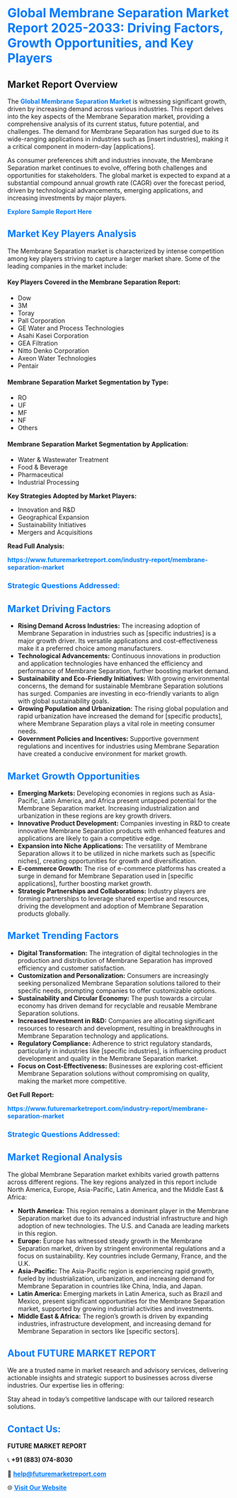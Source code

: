 <h1 style="color: #007BFF;">Global Membrane Separation Market Report 2025-2033: Driving Factors, Growth Opportunities, and Key Players</h1>

<section id="overview">
<h2>Market Report Overview</h2>
<p>The <a href="https://www.futuremarketreport.com/industry-report/membrane-separation-market" style="color: #007BFF; text-decoration: none;"><strong>Global Membrane Separation Market</strong></a> is witnessing significant growth, driven by increasing demand across various industries. This report delves into the key aspects of the Membrane Separation market, providing a comprehensive analysis of its current status, future potential, and challenges. The demand for Membrane Separation has surged due to its wide-ranging applications in industries such as [insert industries], making it a critical component in modern-day [applications].</p>
<p>As consumer preferences shift and industries innovate, the Membrane Separation market continues to evolve, offering both challenges and opportunities for stakeholders. The global market is expected to expand at a substantial compound annual growth rate (CAGR) over the forecast period, driven by technological advancements, emerging applications, and increasing investments by major players.</p>
</section>

<section id="overview">
<p><a href="https://www.futuremarketreport.com/request-sample/reportId=82998" style="color: #007BFF; text-decoration: none;"><strong>Explore Sample Report Here</strong></a></p>
</section>

<section id="key-players">
<h2 style="color: #007BFF;">Market Key Players Analysis</h2>
<p>The Membrane Separation market is characterized by intense competition among key players striving to capture a larger market share. Some of the leading companies in the market include:</p>
<h4>Key Players Covered in the Membrane Separation Report:</h4>
<ul><li>Dow</li><li>3M</li><li>Toray</li><li>Pall Corporation</li><li>GE Water and Process Technologies</li><li>Asahi Kasei Corporation</li><li>GEA Filtration</li><li>Nitto Denko Corporation</li><li>Axeon Water Technologies</li><li>Pentair</li></ul>
<h4>Membrane Separation Market Segmentation by Type:</h4>
<ul><li>RO</li><li>UF</li><li>MF</li><li>NF</li><li>Others</li></ul>

<h4>Membrane Separation Market Segmentation by Application:</h4>
<ul><li>Water &amp; Wastewater Treatment</li><li>Food &amp; Beverage</li><li>Pharmaceutical</li><li>Industrial Processing</li></ul>
<p><strong>Key Strategies Adopted by Market Players:</strong></p>
<ul>
<li>Innovation and R&D</li>
<li>Geographical Expansion</li>
<li>Sustainability Initiatives</li>
<li>Mergers and Acquisitions</li>
</ul>
</section>

<section>
<p><strong>Read Full Analysis: </strong></p><a href="https://www.futuremarketreport.com/industry-report/membrane-separation-market" style="color: #007BFF; text-decoration: none;"><strong>https://www.futuremarketreport.com/industry-report/membrane-separation-market</strong></a>
<h3 style="color: #007BFF;">Strategic Questions Addressed:</h3>
</section>

<section id="driving-factors">
<h2 style="color: #007BFF;">Market Driving Factors</h2>
<ul>
<li><strong>Rising Demand Across Industries:</strong> The increasing adoption of Membrane Separation in industries such as [specific industries] is a major growth driver. Its versatile applications and cost-effectiveness make it a preferred choice among manufacturers.</li>
<li><strong>Technological Advancements:</strong> Continuous innovations in production and application technologies have enhanced the efficiency and performance of Membrane Separation, further boosting market demand.</li>
<li><strong>Sustainability and Eco-Friendly Initiatives:</strong> With growing environmental concerns, the demand for sustainable Membrane Separation solutions has surged. Companies are investing in eco-friendly variants to align with global sustainability goals.</li>
<li><strong>Growing Population and Urbanization:</strong> The rising global population and rapid urbanization have increased the demand for [specific products], where Membrane Separation plays a vital role in meeting consumer needs.</li>
<li><strong>Government Policies and Incentives:</strong> Supportive government regulations and incentives for industries using Membrane Separation have created a conducive environment for market growth.</li>
</ul>
</section>

<section id="growth-opportunities">
<h2 style="color: #007BFF;">Market Growth Opportunities</h2>
<ul>
<li><strong>Emerging Markets:</strong> Developing economies in regions such as Asia-Pacific, Latin America, and Africa present untapped potential for the Membrane Separation market. Increasing industrialization and urbanization in these regions are key growth drivers.</li>
<li><strong>Innovative Product Development:</strong> Companies investing in R&D to create innovative Membrane Separation products with enhanced features and applications are likely to gain a competitive edge.</li>
<li><strong>Expansion into Niche Applications:</strong> The versatility of Membrane Separation allows it to be utilized in niche markets such as [specific niches], creating opportunities for growth and diversification.</li>
<li><strong>E-commerce Growth:</strong> The rise of e-commerce platforms has created a surge in demand for Membrane Separation used in [specific applications], further boosting market growth.</li>
<li><strong>Strategic Partnerships and Collaborations:</strong> Industry players are forming partnerships to leverage shared expertise and resources, driving the development and adoption of Membrane Separation products globally.</li>
</ul>
</section>

<section id="trending-factors">
<h2 style="color: #007BFF;">Market Trending Factors</h2>
<ul>
<li><strong>Digital Transformation:</strong> The integration of digital technologies in the production and distribution of Membrane Separation has improved efficiency and customer satisfaction.</li>
<li><strong>Customization and Personalization:</strong> Consumers are increasingly seeking personalized Membrane Separation solutions tailored to their specific needs, prompting companies to offer customizable options.</li>
<li><strong>Sustainability and Circular Economy:</strong> The push towards a circular economy has driven demand for recyclable and reusable Membrane Separation solutions.</li>
<li><strong>Increased Investment in R&D:</strong> Companies are allocating significant resources to research and development, resulting in breakthroughs in Membrane Separation technology and applications.</li>
<li><strong>Regulatory Compliance:</strong> Adherence to strict regulatory standards, particularly in industries like [specific industries], is influencing product development and quality in the Membrane Separation market.</li>
<li><strong>Focus on Cost-Effectiveness:</strong> Businesses are exploring cost-efficient Membrane Separation solutions without compromising on quality, making the market more competitive.</li>
</ul>
</section>

<section>
<p><strong>Get Full Report: </strong></p><a href="https://www.futuremarketreport.com/industry-report/membrane-separation-market" style="color: #007BFF; text-decoration: none;"><strong>https://www.futuremarketreport.com/industry-report/membrane-separation-market</strong></a>
<h3 style="color: #007BFF;">Strategic Questions Addressed:</h3>
</section>


<section id="regional-analysis">
<h2 style="color: #007BFF;">Market Regional Analysis</h2>
<p>The global Membrane Separation market exhibits varied growth patterns across different regions. The key regions analyzed in this report include North America, Europe, Asia-Pacific, Latin America, and the Middle East & Africa:</p>
<ul>
<li><strong>North America:</strong> This region remains a dominant player in the Membrane Separation market due to its advanced industrial infrastructure and high adoption of new technologies. The U.S. and Canada are leading markets in this region.</li>
<li><strong>Europe:</strong> Europe has witnessed steady growth in the Membrane Separation market, driven by stringent environmental regulations and a focus on sustainability. Key countries include Germany, France, and the U.K.</li>
<li><strong>Asia-Pacific:</strong> The Asia-Pacific region is experiencing rapid growth, fueled by industrialization, urbanization, and increasing demand for Membrane Separation in countries like China, India, and Japan.</li>
<li><strong>Latin America:</strong> Emerging markets in Latin America, such as Brazil and Mexico, present significant opportunities for the Membrane Separation market, supported by growing industrial activities and investments.</li>
<li><strong>Middle East & Africa:</strong> The region’s growth is driven by expanding industries, infrastructure development, and increasing demand for Membrane Separation in sectors like [specific sectors].</li>
</ul>
</section>

<footer>
<h2 style="color: #007BFF;">About FUTURE MARKET REPORT</h2>
<p>We are a trusted name in market research and advisory services, delivering actionable insights and strategic support to businesses across diverse industries. Our expertise lies in offering:</p>

<p>Stay ahead in today’s competitive landscape with our tailored research solutions.</p>

<h2 style="color: #007BFF;">Contact Us:</h2>
<p><strong>FUTURE MARKET REPORT</strong></p>
<p>📞 <strong>+91 (883) 074-8030</strong></p>
<p>📧 <strong><a href="mailto:help@futuremarketreport.com" style="color: #007BFF;">help@futuremarketreport.com</a></strong></p>
<p>🌐 <strong><a href="https://www.futuremarketreport.com/" style="color: #007BFF;">Visit Our Website</a></strong></p>
</footer>
